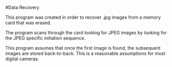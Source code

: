 #Data Recovery

This program was created in order to recover .jpg images from a memory card that was erased.

The program scans through the card looking for JPEG images by looking for the JPEG specific initiation sequence.

This program assumes that once the first image is found, the subsequent images are stored back-to-back. This is a reasonable assumptions for most digital cameras.
